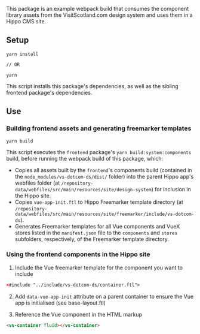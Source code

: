 This package is an example webpack build that consumes the component library assets from the VisitScotland.com design system and uses them in a Hippo CMS site.

## Setup

```
yarn install

// OR

yarn
```

This script installs this package's dependencies, as well as the sibling frontend package's dependencies.

## Use

### Building frontend assets and generating freemarker templates

```
yarn build
```

This script executes the `frontend` package's `yarn build:system:components` build, before running the webpack build of this package, which:
   - Copies all assets built by the `frontend`'s components build (contained in the `node_modules/vs-dotcom-ds/dist/` folder) into the parent Hippo app's webfiles folder (at `/repository-data/webfiles/src/main/resources/site/design-system`) for inclusion in the Hippo site.
   - Copies `vue-app-init.ftl` to Hippo Freemarker template directory (at `/repository-data/webfiles/src/main/resources/site/freemarker/include/vs-dotcom-ds`).
   - Generates Freemarker templates for all Vue components and VueX stores listed in the `manifest.json` file to the `components` and `stores` subfolders, respectively, of the Freemarker template directory.

### Using the frontend components in the Hippo site

1. Include the Vue freemarker template for the component you want to include

```html
<#include "../include/vs-dotcom-ds/container.ftl">
```

2. Add `data-vue-app-init` attribute on a parent container to ensure the Vue app is initialised (see base-layout.ftl)

3. Reference the Vue component in the HTML markup

```html
<vs-container fluid></vs-container>
```
